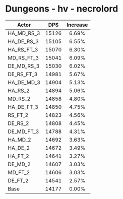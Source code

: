 # Dungeons - hv - necrolord
| Actor | DPS | Increase |
|---|:---:|:---:|
|HA_MD_RS_3|15126|6.69%|
|HA_DE_RS_3|15105|6.55%|
|HA_RS_FT_3|15070|6.30%|
|MD_RS_FT_3|15041|6.09%|
|DE_MD_RS_3|15030|6.02%|
|DE_RS_FT_3|14981|5.67%|
|HA_DE_MD_3|14904|5.13%|
|HA_RS_2|14894|5.06%|
|MD_RS_2|14858|4.80%|
|HA_DE_FT_3|14850|4.75%|
|RS_FT_2|14823|4.56%|
|DE_RS_2|14808|4.45%|
|DE_MD_FT_3|14788|4.31%|
|HA_MD_2|14692|3.63%|
|HA_DE_2|14672|3.49%|
|HA_FT_2|14641|3.27%|
|DE_MD_2|14607|3.03%|
|MD_FT_2|14606|3.03%|
|DE_FT_2|14541|2.57%|
|Base|14177|0.00%|
